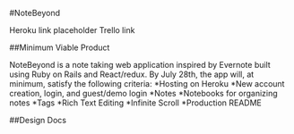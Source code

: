 #NoteBeyond

Heroku link placeholder 
Trello link 

##Minimum Viable Product 

NoteBeyond is a note taking web application inspired by Evernote built using Ruby on Rails and React/redux. By July 28th, the app will, at minimum, satisfy the following criteria: 
*Hosting on Heroku 
*New account creation, login, and guest/demo login 
*Notes 
*Notebooks for organizing notes 
*Tags
*Rich Text Editing 
*Infinite Scroll 
*Production README

##Design Docs 



